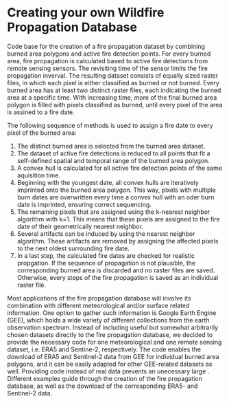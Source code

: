 # Creating your own Wildfire Propagation Database

Code base for the creation of a fire propagation dataset by combining burned area polygons and active fire detection points.
For every burned area, fire propagation is calculated based to active fire detections from remote sensing sensors. The revisiting time of the sensor limits the fire propagation inverval. 
The resulting dataset consists of equally sized raster files, in which each pixel is either classified as burned or not burned. 
Every burned area has at least two distinct raster files, each indicating the burned area at a specific time. With increasing time, more of the final burned area polygon is filled with pixels classified as burned, until every pixel of the area is assined to a fire date.

The following sequence of methods is used to assign a fire date to every pixel of the burned area:
1. The distinct burned area is selected from the burned area dataset.
2. The dataset of active fire detections is reduced to all points that fit a self-defined spatial and temporal range of the burned area polygon.
3. A convex hull is calculated for all active fire detection points of the same aquisition time.
4. Beginning with the youngest date, all convex hulls are iteratively imprinted onto the burned area polygon. This way, pixels with multiple burn dates are overwritten every time a convex hull with an oder burn date is imprinted, ensuring correct sequencing.
5. The remaining pixels that are assigned using the k-nearest neighbor algorithm with k=1. This means that these pixels are assigned to the fire date of their geometrically nearest neighbor.
6. Several artifacts can be induced by using the nearest neighbor algorithm. These artifacts are removed by assigning the affected pixels to the next oldest surrounding fire date.
7. In a last step, the calculated fire dates are checked for realistic propgation. If the sequence of propagation is not plausible, the corresponding burned area is discarded and no raster files are saved. Otherwise, every steps of the fire propagation is saved as an individual raster file.

Most applications of the fire propagation database will involve its combination with different meteorological and/or surface related information. One option to gather such information is Google Earth Engine (GEE), which holds a wide variety of different collections from the earth observation spectrum. Instead of including useful but somewhat arbitrarily chosen datasets directly to the fire propagation database, we decided to provide the necessary code for one meteorological and one remote sensing dataset, i.e. ERA5 and Sentine-2, respectively.
The code enables the download of ERA5 and Sentinel-2 data from GEE for individual burned area polygons, and it can be easily adapted for other GEE-related datasets as well. Providing code instead of real data prevents an unecessary large . Different examples guide through the creation of the fire propagation database, as well as the download of the corresponding ERA5- and Sentinel-2 data. 


